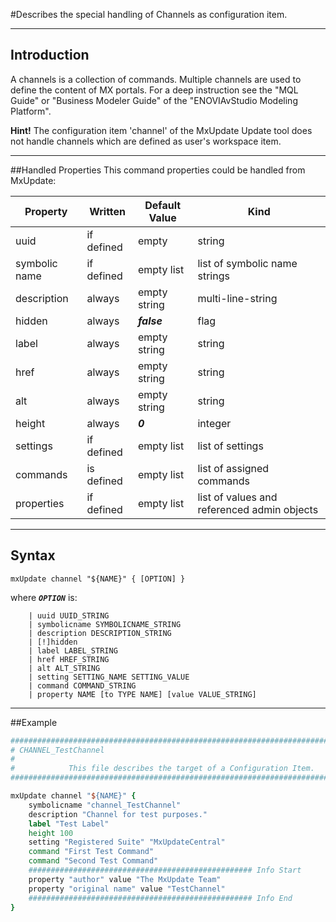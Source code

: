 <!--
 *
 *  This file is part of MxUpdate <http://www.mxupdate.org>.
 *
 *  MxUpdate is a deployment tool for a PLM platform to handle
 *  administration objects as single update files (configuration item).
 *
 *  Copyright (C) 2008-2016 The MxUpdate Team
 *
 *  The Manual of MxUpdate is licensed under a CC BY-NC-SA 4.0 license
 *  (Creative Commons Attribution-NonCommercial-ShareAlike 4.0 
 *  International 4.0 license).
 *
 *  You should have received a copy of the license along with this
 *  work. If not, see <http://creativecommons.org/licenses/by-nc-sa/4.0/>.
 *
-->

#Describes the special handling of Channels as configuration item.

----
## Introduction
A channels is a collection of commands. Multiple channels are used to define the content of MX portals. For a deep instruction see the "MQL Guide" or "Business Modeler Guide" of the "ENOVIAvStudio Modeling Platform".

**Hint!** The configuration item 'channel' of the MxUpdate Update tool does not handle channels which are defined as user's workspace item.

----
##Handled Properties
This command properties could be handled from MxUpdate:

Property      | Written    | Default Value | Kind
--------------|------------|---------------|----
uuid          | if defined | empty         | string
symbolic name | if defined | empty list    | list of symbolic name strings
description   | always     | empty string  | multi-line-string
hidden        | always     | ***false***   | flag
label         | always     | empty string  | string
href          | always     | empty string  | string
alt           | always     | empty string  | string
height        | always     | ***0***       | integer
settings      | if defined | empty list    | list of settings
commands      | is defined | empty list    | list of assigned commands
properties    | if defined | empty list    | list of values and referenced admin objects

----
## Syntax
```
mxUpdate channel "${NAME}" { [OPTION] }
```
where ***`OPTION`*** is:
```
    | uuid UUID_STRING
    | symbolicname SYMBOLICNAME_STRING
    | description DESCRIPTION_STRING
    | [!]hidden
    | label LABEL_STRING
    | href HREF_STRING
    | alt ALT_STRING
    | setting SETTING_NAME SETTING_VALUE
    | command COMMAND_STRING
    | property NAME [to TYPE NAME] [value VALUE_STRING]
```

----
##Example
```tcl
################################################################################
# CHANNEL_TestChannel
#
#            This file describes the target of a Configuration Item.
################################################################################

mxUpdate channel "${NAME}" {
    symbolicname "channel_TestChannel"
    description "Channel for test purposes."
    label "Test Label"
    height 100
    setting "Registered Suite" "MxUpdateCentral"
    command "First Test Command"
    command "Second Test Command"
    ################################################## Info Start
    property "author" value "The MxUpdate Team"
    property "original name" value "TestChannel"
    ################################################## Info End
}
```